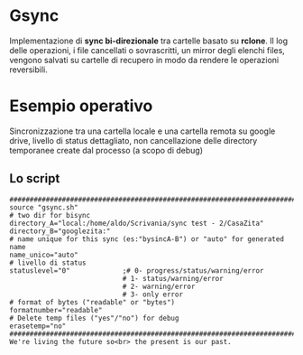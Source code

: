# Gsync
Implementazione di **sync bi-direzionale** tra cartelle basato su **rclone**. Il log delle operazioni, i file cancellati o sovrascritti, un mirror degli elenchi files, vengono salvati su cartelle di recupero in modo da rendere le operazioni reversibili.

# Esempio operativo
Sincronizzazione tra una cartella locale e una cartella remota su google drive, livello di status dettagliato, non cancellazione delle directory temporanee create dal processo (a scopo di debug)


## Lo script
```
#######################################################################################################################
source "gsync.sh"
# two dir for bisync
directory_A="local:/home/aldo/Scrivania/sync test - 2/CasaZita"
directory_B="googlezita:"
# name unique for this sync (es:"bysincA-B") or "auto" for generated name
name_unico="auto"
# livello di status
statuslevel="0"             ;# 0- progress/status/warning/error
                            # 1- status/warning/error
                            # 2- warning/error
                            # 3- only error
# format of bytes ("readable" or "bytes")
formatnumber="readable"     
# Delete temp files ("yes"/"no") for debug
erasetemp="no"            
#######################################################################################################################
We're living the future so<br> the present is our past.
```